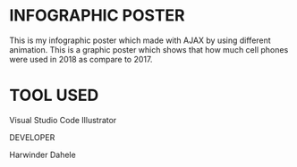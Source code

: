 # INFOGRAPHIC POSTER

This is my infographic poster which made with AJAX by using different animation. This is a graphic poster which shows that how much cell phones were used in 2018 as compare to 2017.

# TOOL USED
Visual Studio Code
Illustrator

DEVELOPER

Harwinder Dahele

